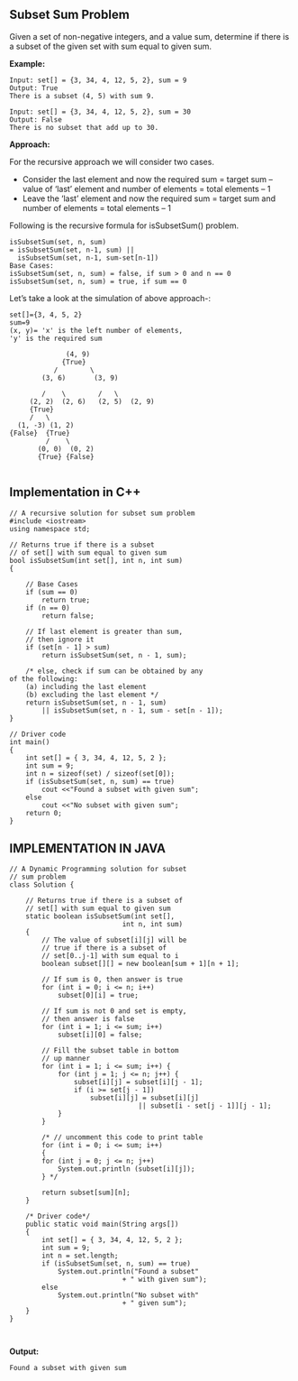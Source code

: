 ## Subset Sum Problem

Given a set of non-negative integers, and a value sum, determine if there is a subset of the given set with sum equal to given sum. 

**Example:**
```
Input: set[] = {3, 34, 4, 12, 5, 2}, sum = 9
Output: True  
There is a subset (4, 5) with sum 9.

Input: set[] = {3, 34, 4, 12, 5, 2}, sum = 30
Output: False
There is no subset that add up to 30.
```
**Approach:** 

For the recursive approach we will consider two cases. 

 - Consider the last element and now the required sum = target sum – value of ‘last’ element and number of elements = total elements – 1
 - Leave the ‘last’ element and now the required sum = target sum and number of elements = total elements – 1

Following is the recursive formula for isSubsetSum() problem. 

```
isSubsetSum(set, n, sum) 
= isSubsetSum(set, n-1, sum) || 
  isSubsetSum(set, n-1, sum-set[n-1])
Base Cases:
isSubsetSum(set, n, sum) = false, if sum > 0 and n == 0
isSubsetSum(set, n, sum) = true, if sum == 0 
```
Let’s take a look at the simulation of above approach-: 

```
set[]={3, 4, 5, 2}
sum=9
(x, y)= 'x' is the left number of elements,
'y' is the required sum
  
              (4, 9)
             {True}
           /        \  
        (3, 6)       (3, 9)
               
        /    \        /   \ 
     (2, 2)  (2, 6)   (2, 5)  (2, 9)
     {True}  
     /   \ 
  (1, -3) (1, 2)  
{False}  {True} 
         /    \
       (0, 0)  (0, 2)
       {True} {False}      
       
```
## Implementation in C++

```
// A recursive solution for subset sum problem
#include <iostream>
using namespace std;

// Returns true if there is a subset
// of set[] with sum equal to given sum
bool isSubsetSum(int set[], int n, int sum)
{
	
	// Base Cases
	if (sum == 0)
		return true;
	if (n == 0)
		return false;

	// If last element is greater than sum,
	// then ignore it
	if (set[n - 1] > sum)
		return isSubsetSum(set, n - 1, sum);

	/* else, check if sum can be obtained by any
of the following:
	(a) including the last element
	(b) excluding the last element */
	return isSubsetSum(set, n - 1, sum)
		|| isSubsetSum(set, n - 1, sum - set[n - 1]);
}

// Driver code
int main()
{
	int set[] = { 3, 34, 4, 12, 5, 2 };
	int sum = 9;
	int n = sizeof(set) / sizeof(set[0]);
	if (isSubsetSum(set, n, sum) == true)
		cout <<"Found a subset with given sum";
	else
		cout <<"No subset with given sum";
	return 0;
}
```

## IMPLEMENTATION IN JAVA

```
// A Dynamic Programming solution for subset
// sum problem
class Solution {

	// Returns true if there is a subset of
	// set[] with sum equal to given sum
	static boolean isSubsetSum(int set[],
							int n, int sum)
	{
		// The value of subset[i][j] will be
		// true if there is a subset of
		// set[0..j-1] with sum equal to i
		boolean subset[][] = new boolean[sum + 1][n + 1];

		// If sum is 0, then answer is true
		for (int i = 0; i <= n; i++)
			subset[0][i] = true;

		// If sum is not 0 and set is empty,
		// then answer is false
		for (int i = 1; i <= sum; i++)
			subset[i][0] = false;

		// Fill the subset table in bottom
		// up manner
		for (int i = 1; i <= sum; i++) {
			for (int j = 1; j <= n; j++) {
				subset[i][j] = subset[i][j - 1];
				if (i >= set[j - 1])
					subset[i][j] = subset[i][j]
								|| subset[i - set[j - 1]][j - 1];
			}
		}

		/* // uncomment this code to print table
		for (int i = 0; i <= sum; i++)
		{
		for (int j = 0; j <= n; j++)
			System.out.println (subset[i][j]);
		} */

		return subset[sum][n];
	}

	/* Driver code*/
	public static void main(String args[])
	{
		int set[] = { 3, 34, 4, 12, 5, 2 };
		int sum = 9;
		int n = set.length;
		if (isSubsetSum(set, n, sum) == true)
			System.out.println("Found a subset"
							+ " with given sum");
		else
			System.out.println("No subset with"
							+ " given sum");
	}
}



```

**Output:**
```
Found a subset with given sum
```
